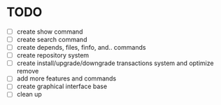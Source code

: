 
# TODO

- [ ] create show command
- [ ] create search command
- [ ] create depends, files, finfo, and.. commands
- [ ] create repository system
- [ ] create install/upgrade/downgrade transactions system and optimize remove
- [ ] add more features and commands
- [ ] create graphical interface base
- [ ] clean up
